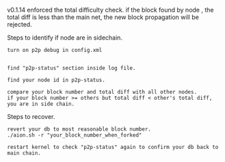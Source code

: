 v0.1.14 enforced the total difficulty check. if the block found by node , the total diff is less than the main net, the new block propagation will be rejected.

Steps to identify if node are in sidechain.

    turn on p2p debug in config.xml


    find "p2p-status" section inside log file.

    find your node id in p2p-status.

    compare your block number and total diff with all other nodes.
    if your block number >= others but total diff < other's total diff, you are in side chain.

Steps to recover.

    revert your db to most reasonable block number.
    ./aion.sh -r "your_block_number_when_forked"

    restart kernel to check "p2p-status" again to confirm your db back to main chain.


